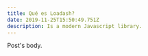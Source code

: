 ```yaml
---
title: Qué es Loadash?
date: 2019-11-25T15:50:49.751Z
description: Is a modern Javascript library.
---
```

Post's body.
